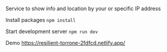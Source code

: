 Service to show info and location by your or specific IP address

Install packages
`npm install`

Start development server
`npm run dev`

Demo
https://resilient-torrone-2fdfcd.netlify.app/

